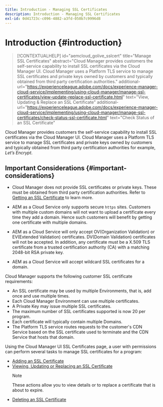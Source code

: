 ```yaml
---
title: Introduction - Managing SSL Certificates
description: Introduction - Managing SSL Certificates
exl-id: 0d41723c-c096-4882-a3fd-050b7c9996d8
---
```

# Introduction {#introduction}

>[!CONTEXTUALHELP]
>id="aemcloud_golive_sslcert"
>title="Manage SSL Certificates"
>abstract="Cloud Manager provides customers the self-service capability to install SSL certificates via the Cloud Manager UI. Cloud Manager uses a Platform TLS service to manage SSL certificates and private keys owned by customers and typically obtained from third party certification authorities."
>additional-url="https://experienceleague.adobe.com/docs/experience-manager-cloud-service/implementing/using-cloud-manager/manage-ssl-certificates/view-update-replace-ssl-certificate.html" text="View, Updating & Replace an SSL Certificate"
>additional-url="https://experienceleague.adobe.com/docs/experience-manager-cloud-service/implementing/using-cloud-manager/manage-ssl-certificates/check-status-ssl-certificate.html" text="Check Status of an SSL Certificate"


Cloud Manager provides customers the self-service capability to install SSL certificates via the Cloud Manager UI. Cloud Manager uses a Platform TLS service to manage SSL certificates and private keys owned by customers and typically obtained from third party certification authorities for example, *Let’s Encrypt*.

## Important Considerations {#important-considerations}

* Cloud Manager does not provide SSL certificates or private keys. These must be obtained from third party certification authorities. Refer to [Getting an SSL Certificate](/help/implementing/cloud-manager/managing-ssl-certifications/get-ssl-certificate.md) to learn more.

* AEM as a Cloud Service only supports secure `https` sites. Customers with multiple custom domains will not want to upload a certificate every time they add a domain. Hence such customers will benefit by getting one certificate with multiple domains.

* AEM as a Cloud Service will only accept OV(Organization Validation) or EV(Extended Validation) certificates. DV(Domain Validation) certificates will not be accepted. In addition, any certificate must be a X.509 TLS certificate from a trusted certification authority (CA) with a matching 2048-bit RSA private key.

* AEM as a Cloud Service will accept wildcard SSL certificates for a domain.
  
Cloud Manager supports the following customer SSL certificate requirements: 

* An SSL certificate may be used by multiple Environments, that is, add once and use multiple times.
* Each Cloud Manager Environment can use multiple certificates.
* A Private Key may issue multiple SSL certificates.
* The maximum number of SSL certificates supported is now 20 per program.
* Each certificate will typically contain multiple Domains.
* The Platform TLS service routes requests to the customer's CDN Service based on the SSL certificate used to terminate and the CDN Service that hosts that domain.

Using the Cloud Manager UI SSL Certificates page, a user with permissions can perform several tasks to manage SSL certificates for a program:

* [Adding an SSL Certificate](/help/implementing/cloud-manager/managing-ssl-certifications/add-ssl-certificate.md)
* [Viewing, Updating or Replacing an SSL Certificate](/help/implementing/cloud-manager/managing-ssl-certifications/view-update-replace-ssl-certificate.md)
   >[!NOTE]
   >These actions allow you to view details or to replace a certificate that is about to expire.
* [Deleting an SSL Certificate](/help/implementing/cloud-manager/managing-ssl-certifications/delete-ssl-certificate.md)
